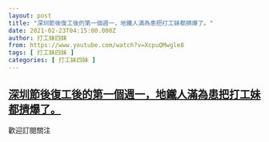```yaml
---
layout: post
title: "深圳節後復工後的第一個週一，地鐵人滿為患把打工妹都擠爆了。"
date: 2021-02-23T04:15:00.000Z
author: 打工妹四妹
from: https://www.youtube.com/watch?v=XcpuQMwgle8
tags: [ 打工妹四妹 ]
categories: [ 打工妹四妹 ]
---
```

<!--1614053700000-->
[深圳節後復工後的第一個週一，地鐵人滿為患把打工妹都擠爆了。](https://www.youtube.com/watch?v=XcpuQMwgle8)
------

<div>
歡迎訂閱關注
</div>
